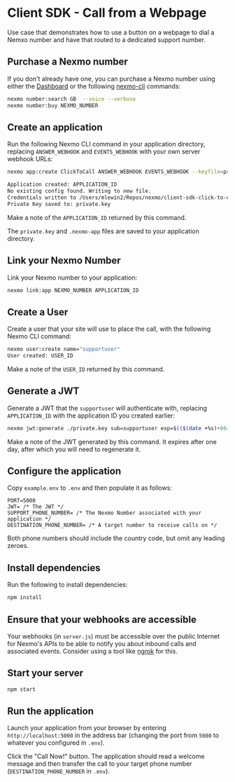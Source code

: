 # Client SDK - Call from a Webpage
Use case that demonstrates how to use a button on a webpage to dial a Nemxo number and have that routed to a dedicated support number.

## Purchase a Nexmo number

If you don't already have one, you can purchase a Nexmo number using either the [Dashboard](https://dashboard.nexmo.com) or the following [nexmo-cli](https://github.com/Nexmo/nexmo-cli) commands:

```sh
nexmo number:search GB  --voice --verbose
nexmo number:buy NEXMO_NUMBER
```

## Create an application

Run the following Nexmo CLI command in your application directory, replacing `ANSWER_WEBHOOK` and `EVENTS_WEBHOOK` with your own server webhook URLs:

```sh
nexmo app:create ClickToCall ANSWER_WEBHOOK EVENTS_WEBHOOK --keyfile=private.key --type=voice

Application created: APPLICATION_ID
No existing config found. Writing to new file.
Credentials written to /Users/mlewin2/Repos/nexmo/client-sdk-click-to-call/.nexmo-app
Private Key saved to: private.key
```

Make a note of the `APPLICATION_ID` returned by this command.

The `private.key` and `.nexmo-app` files are saved to your application directory.

## Link your Nexmo Number

Link your Nexmo number to your application:

```sh
nexmo link:app NEXMO_NUMBER APPLICATION_ID
```

## Create a User

Create a user that your site will use to place the call, with the following Nexmo CLI command:

```sh
nexmo user:create name="supportuser"
User created: USER_ID
```

Make a note of the `USER_ID` returned by this command.

## Generate a JWT

Generate a JWT that the `supportuser` will authenticate with, replacing `APPLICATION_ID` with the application ID you created earlier:

```sh
nexmo jwt:generate ./private.key sub=supportuser exp=$(($(date +%s)+86400)) acl='{"paths":{"/*/users/**":{},"/*/conversations/**":{},"/*/sessions/**":{},"/*/devices/**":{},"/*/image/**":{},"/*/media/**":{},"/*/applications/**":{},"/*/push/**":{},"/*/knocking/**":{}}}' application_id=APPLICATION_ID 
```

Make a note of the JWT generated by this command. It expires after one day, after which you will need to regenerate it.

## Configure the application

Copy `example.env` to `.env` and then populate it as follows:

```
PORT=5000
JWT= /* The JWT */
SUPPORT_PHONE_NUMBER= /* The Nexmo Number associated with your application */
DESTINATION_PHONE_NUMBER= /* A target number to receive calls on */
```

Both phone numbers should include the country code, but omit any leading zeroes.

## Install dependencies

Run the following to install dependencies:

```sh
npm install
```

## Ensure that your webhooks are accessible

Your webhooks (in `server.js`) must be accessible over the public Internet for Nexmo's APIs to be able to notify you about inbound calls and associated events. Consider using a tool like [ngrok](https://ngrok.com) for this.

## Start your server

```sh
npm start
```

## Run the application

Launch your application from your browser by entering `http://localhost:5000` in the address bar (changing the port from `5000` to whatever you configured in `.env`).

Click the "Call Now!" button. The application should read a welcome message and then transfer the call to your target phone number (`DESTINATION_PHONE_NUMBER` in `.env`).


